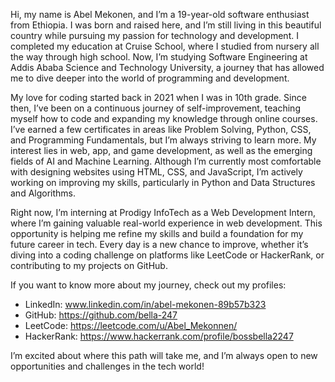 Hi, my name is Abel Mekonen, and I’m a 19-year-old software enthusiast from Ethiopia. I was born and raised here, and I’m still living in this beautiful country while pursuing my passion for technology and development. I completed my education at Cruise School, where I studied from nursery all the way through high school. Now, I’m studying Software Engineering at Addis Ababa Science and Technology University, a journey that has allowed me to dive deeper into the world of programming and development.

My love for coding started back in 2021 when I was in 10th grade. Since then, I’ve been on a continuous journey of self-improvement, teaching myself how to code and expanding my knowledge through online courses. I’ve earned a few certificates in areas like Problem Solving, Python, CSS, and Programming Fundamentals, but I’m always striving to learn more. My interest lies in web, app, and game development, as well as the emerging fields of AI and Machine Learning. Although I’m currently most comfortable with designing websites using HTML, CSS, and JavaScript, I’m actively working on improving my skills, particularly in Python and Data Structures and Algorithms.

Right now, I’m interning at Prodigy InfoTech as a Web Development Intern, where I’m gaining valuable real-world experience in web development. This opportunity is helping me refine my skills and build a foundation for my future career in tech. Every day is a new chance to improve, whether it’s diving into a coding challenge on platforms like LeetCode or HackerRank, or contributing to my projects on GitHub.

If you want to know more about my journey, check out my profiles:
- LinkedIn: www.linkedin.com/in/abel-mekonen-89b57b323
- GitHub: https://github.com/bella-247
- LeetCode: https://leetcode.com/u/Abel_Mekonnen/
- HackerRank: https://www.hackerrank.com/profile/bossbella2247

I’m excited about where this path will take me, and I’m always open to new opportunities and challenges in the tech world!

